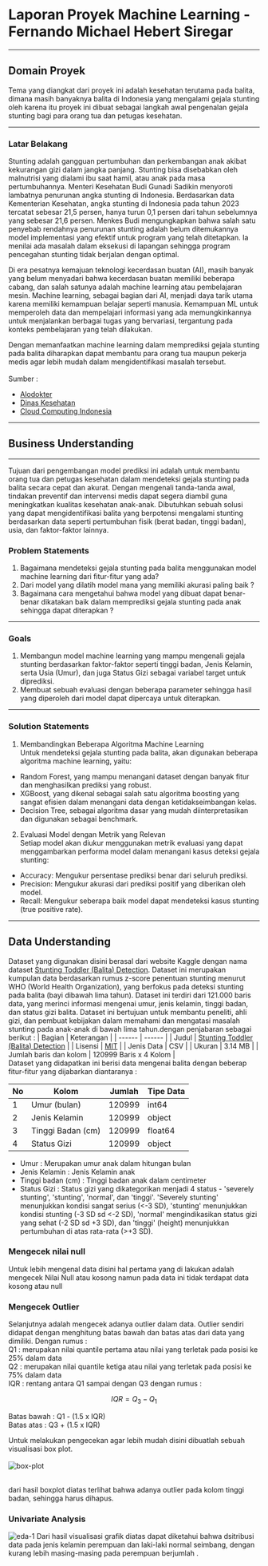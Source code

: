 # Laporan Proyek Machine Learning - Fernando Michael Hebert Siregar

***
## Domain Proyek
Tema yang diangkat dari proyek ini adalah kesehatan terutama pada balita, dimana masih banyaknya balita di Indonesia yang mengalami gejala stunting oleh karena itu proyek ini dibuat sebagai langkah awal pengenalan gejala stunting bagi para orang tua dan petugas kesehatan.
***
### Latar Belakang
Stunting adalah gangguan pertumbuhan dan perkembangan anak akibat kekurangan gizi dalam jangka panjang. Stunting bisa disebabkan oleh malnutrisi yang dialami ibu saat hamil, atau anak pada masa pertumbuhannya. Menteri Kesehatan Budi Gunadi Sadikin menyoroti lambatnya penurunan angka stunting di Indonesia. Berdasarkan data Kementerian Kesehatan, angka stunting di Indonesia pada tahun 2023 tercatat sebesar 21,5 persen, hanya turun 0,1 persen dari tahun sebelumnya yang sebesar 21,6 persen. Menkes Budi mengungkapkan bahwa salah satu penyebab rendahnya penurunan stunting adalah belum ditemukannya model implementasi yang efektif untuk program yang telah ditetapkan. Ia menilai ada masalah dalam eksekusi di lapangan sehingga program pencegahan stunting tidak berjalan dengan optimal.<br>

Di era pesatnya kemajuan teknologi kecerdasan buatan (AI), masih banyak yang belum menyadari bahwa kecerdasan buatan memiliki beberapa cabang, dan salah satunya adalah machine learning atau pembelajaran mesin. Machine learning, sebagai bagian dari AI, menjadi daya tarik utama karena memiliki kemampuan belajar seperti manusia. Kemampuan ML untuk memperoleh data dan mempelajari informasi yang ada memungkinkannya untuk menjalankan berbagai tugas yang bervariasi, tergantung pada konteks pembelajaran yang telah dilakukan. <br>

Dengan memanfaatkan machine learning dalam memprediksi gejala stunting pada balita diharapkan dapat membantu para orang tua maupun pekerja medis agar lebih mudah dalam mengidentifikasi masalah tersebut.
<br>
<br>
Sumber : 
- [Alodokter](https://www.alodokter.com/stunting)
- [Dinas Kesehatan](https://dinkes.papua.go.id/menkes-budi-soroti-lambatnya-penurunan-angka-stunting-di-indonesia/#:~:text=Berdasarkan%20data%20Kementerian%20Kesehatan%2C%20angka,yang%20sebesar%2021%2C6%20persen.)
- [Cloud Computing Indonesia](https://www.cloudcomputing.id/pengetahuan-dasar/apa-itu-machine-learning)
***
## Business Understanding
***
Tujuan dari pengembangan model prediksi ini adalah untuk membantu orang tua dan petugas kesehatan dalam mendeteksi gejala stunting pada balita secara cepat dan akurat. Dengan mengenali tanda-tanda awal, tindakan preventif dan intervensi medis dapat segera diambil guna meningkatkan kualitas kesehatan anak-anak. Dibutuhkan sebuah solusi yang dapat mengidentifikasi balita yang berpotensi mengalami stunting berdasarkan data seperti pertumbuhan fisik (berat badan, tinggi badan), usia, dan faktor-faktor lainnya.
### Problem Statements
1. Bagaimana mendeteksi gejala stunting pada balita menggunakan model machine learning dari fitur-fitur yang ada?
2. Dari model yang dilatih model mana yang memiliki akurasi paling baik ?
3. Bagaimana cara mengetahui bahwa model yang dibuat dapat benar-benar dikatakan baik dalam memprediksi gejala stunting pada anak sehingga dapat diterapkan ? 
***
### Goals
1. Membangun model machine learning yang mampu mengenali gejala stunting berdasarkan faktor-faktor seperti tinggi badan, Jenis Kelamin, serta Usia (Umur), dan juga Status Gizi sebagai variabel target untuk diprediksi.
2. Membuat sebuah evaluasi dengan beberapa parameter sehingga hasil yang diperoleh dari model dapat dipercaya untuk diterapkan.
***
### Solution Statements
1. Membandingkan Beberapa Algoritma Machine Learning <br>
Untuk mendeteksi gejala stunting pada balita, akan digunakan beberapa algoritma machine learning, yaitu:
* Random Forest, yang mampu menangani dataset dengan banyak fitur dan menghasilkan prediksi yang robust.
* XGBoost, yang dikenal sebagai salah satu algoritma boosting yang sangat efisien dalam menangani data dengan ketidakseimbangan kelas.
* Decision Tree, sebagai algoritma dasar yang mudah diinterpretasikan dan digunakan sebagai benchmark.
2. Evaluasi Model dengan Metrik yang Relevan <br>
Setiap model akan diukur menggunakan metrik evaluasi yang dapat menggambarkan performa model dalam menangani kasus deteksi gejala stunting:
* Accuracy: Mengukur persentase prediksi benar dari seluruh prediksi.
* Precision: Mengukur akurasi dari prediksi positif yang diberikan oleh model.
* Recall: Mengukur seberapa baik model dapat mendeteksi kasus stunting (true positive rate).
***
## Data Understanding
Dataset yang digunakan disini berasal dari website Kaggle dengan nama dataset [Stunting Toddler (Balita) Detection](https://www.kaggle.com/datasets/rendiputra/stunting-balita-detection-121k-rows). Dataset ini merupakan kumpulan data berdasarkan rumus z-score penentuan stunting menurut WHO (World Health Organization), yang berfokus pada deteksi stunting pada balita (bayi dibawah lima tahun). Dataset ini terdiri dari 121.000 baris data, yang merinci informasi mengenai umur, jenis kelamin, tinggi badan, dan status gizi balita. Dataset ini bertujuan untuk membantu peneliti, ahli gizi, dan pembuat kebijakan dalam memahami dan mengatasi masalah stunting pada anak-anak di bawah lima tahun.dengan penjabaran sebagai berikut : 
| Bagian | Keterangan | 
| ------ | ------ |
| Judul | [Stunting Toddler (Balita) Detection](https://www.kaggle.com/datasets/rendiputra/stunting-balita-detection-121k-rows)  |
| Lisensi | [MIT](plugins/github/README.md) |
| Jenis Data | CSV |
| Ukuran | 3.14 MB |
| Jumlah baris dan kolom | 120999 Baris x 4 Kolom |
<br>
Dataset yang didapatkan ini berisi data mengenai balita dengan beberap fitur-fitur yang dijabarkan diantaranya : 

| No | Kolom | Jumlah | Tipe Data |
| ------ | ------ | ------ | ------ |
| 1 | Umur (bulan) | 120999 | int64 |
| 2 | Jenis Kelamin | 120999 | object |
| 3 | Tinggi Badan (cm) | 120999 | float64 |
| 4 | Status Gizi | 120999 | object | 

* Umur : Merupakan umur anak dalam hitungan bulan
* Jenis Kelamin : Jenis Kelamin anak
* Tinggi badan (cm) : Tinggi badan anak dalam centimeter
* Status Gizi : Status gizi yang dikategorikan menjadi 4 status - 'severely stunting', 'stunting', 'normal', dan 'tinggi'. 'Severely stunting' menunjukkan kondisi sangat serius (<-3 SD), 'stunting' menunjukkan kondisi stunting (-3 SD sd <-2 SD), 'normal' mengindikasikan status gizi yang sehat (-2 SD sd +3 SD), dan 'tinggi' (height) menunjukkan pertumbuhan di atas rata-rata (>+3 SD).

### Mengecek nilai null
Untuk lebih mengenal data disini hal pertama yang di lakukan adalah mengecek Nilai Null atau kosong namun pada data ini tidak terdapat data kosong atau null

### Mengecek Outlier
Selanjutnya adalah mengecek adanya outlier dalam data. Outlier sendiri didapat dengan menghitung batas bawah dan batas atas dari data yang dimiliki. Dengan rumus : <br>
Q1 : merupakan nilai quantile pertama atau nilai yang terletak pada posisi ke 25% dalam data<br>
Q2 : merupakan nilai quantile ketiga atau nilai yang terletak pada posisi ke 75% dalam data<br>
IQR : rentang antara Q1 sampai dengan Q3 dengan rumus :

$$IQR = Q_3 - Q_1$$

Batas bawah : Q1 - (1.5 x IQR)<br>
Batas atas : Q3 + (1.5 x IQR) <br>



Untuk melakukan pengecekan agar lebih mudah disini dibuatlah sebuah visualisasi box plot.<br>
<br>
![box-plot](https://private-user-images.githubusercontent.com/113835044/375197968-a9d49123-3f26-4e51-8988-6ebf3ef2de0e.png?jwt=eyJhbGciOiJIUzI1NiIsInR5cCI6IkpXVCJ9.eyJpc3MiOiJnaXRodWIuY29tIiwiYXVkIjoicmF3LmdpdGh1YnVzZXJjb250ZW50LmNvbSIsImtleSI6ImtleTUiLCJleHAiOjE3Mjg1Mjk3NjQsIm5iZiI6MTcyODUyOTQ2NCwicGF0aCI6Ii8xMTM4MzUwNDQvMzc1MTk3OTY4LWE5ZDQ5MTIzLTNmMjYtNGU1MS04OTg4LTZlYmYzZWYyZGUwZS5wbmc_WC1BbXotQWxnb3JpdGhtPUFXUzQtSE1BQy1TSEEyNTYmWC1BbXotQ3JlZGVudGlhbD1BS0lBVkNPRFlMU0E1M1BRSzRaQSUyRjIwMjQxMDEwJTJGdXMtZWFzdC0xJTJGczMlMkZhd3M0X3JlcXVlc3QmWC1BbXotRGF0ZT0yMDI0MTAxMFQwMzA0MjRaJlgtQW16LUV4cGlyZXM9MzAwJlgtQW16LVNpZ25hdHVyZT0zNTRkNzM1NGE4ZDZkOTc4MTI3OTJjYWQwNzFjMTljN2NhNzVhMjAwZjUwMjY2YzEyMTU0MzU0MzRhODMwYzFiJlgtQW16LVNpZ25lZEhlYWRlcnM9aG9zdCJ9.wthiX2v2pCil4VODDfnqJSEyn-DpTIpgYUUAuUl3swA)

<br>
dari hasil boxplot diatas terlihat bahwa adanya outlier pada kolom tinggi badan, sehingga harus dihapus.

### Univariate Analysis
![eda-1](https://private-user-images.githubusercontent.com/113835044/375198591-c72ce087-4bcc-4734-a1ef-b9b0217b0bed.png?jwt=eyJhbGciOiJIUzI1NiIsInR5cCI6IkpXVCJ9.eyJpc3MiOiJnaXRodWIuY29tIiwiYXVkIjoicmF3LmdpdGh1YnVzZXJjb250ZW50LmNvbSIsImtleSI6ImtleTUiLCJleHAiOjE3Mjg2MTY4MDMsIm5iZiI6MTcyODYxNjUwMywicGF0aCI6Ii8xMTM4MzUwNDQvMzc1MTk4NTkxLWM3MmNlMDg3LTRiY2MtNDczNC1hMWVmLWI5YjAyMTdiMGJlZC5wbmc_WC1BbXotQWxnb3JpdGhtPUFXUzQtSE1BQy1TSEEyNTYmWC1BbXotQ3JlZGVudGlhbD1BS0lBVkNPRFlMU0E1M1BRSzRaQSUyRjIwMjQxMDExJTJGdXMtZWFzdC0xJTJGczMlMkZhd3M0X3JlcXVlc3QmWC1BbXotRGF0ZT0yMDI0MTAxMVQwMzE1MDNaJlgtQW16LUV4cGlyZXM9MzAwJlgtQW16LVNpZ25hdHVyZT1jZWVjNTk4MGM3MGU4ZWNmYWE0YjI2ZDQ1NjgzZmQ3NWFkZjVjNDY1MjgwNWQ4ZmZjZmQzZjYyYThjMjExZTQzJlgtQW16LVNpZ25lZEhlYWRlcnM9aG9zdCJ9.p5Mj-h2q9IoeYg-BUfs3nX6WssSvDORc34n1hfazRns)
Dari hasil visualisasi grafik diatas dapat diketahui bahwa dsitribusi data pada jenis kelamin perempuan dan laki-laki normal seimbang, dengan kurang lebih masing-masing pada perempuan berjumlah . 
